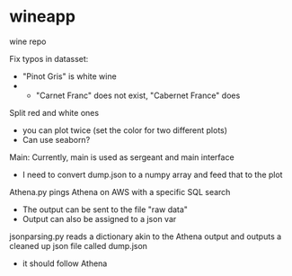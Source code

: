 # wineapp
wine repo

Fix typos in datasset:
- "Pinot Gris" is white wine
- * "Carnet Franc" does not exist, "Cabernet France" does

Split red and white ones
- you can plot twice (set the color for two different plots)
- Can use seaborn?

Main:
Currently, main is used as sergeant and main interface
- I need to convert dump.json to a numpy array and feed that to the plot

Athena.py pings Athena on AWS with a specific SQL search
- The output can be sent to the file "raw data"
- Output can also be assigned to a json var

jsonparsing.py reads a dictionary akin to the Athena output and outputs a cleaned up json file called dump.json
- it should follow Athena
